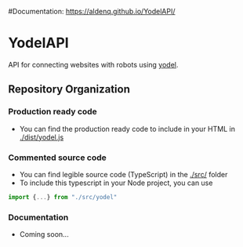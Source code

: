 #Documentation: https://aldenq.github.io/YodelAPI/

# YodelAPI
API for connecting websites with robots using [yodel](https://github.com/aldenq/Yodel).

## Repository Organization

### Production ready code

- You can find the production ready code to include in your HTML in [./dist/yodel.js](https://github.com/aldenq/YodelAPI/blob/main/dist/yodel.js)

### Commented source code

- You can find legible source code (TypeScript) in the [./src/](https://github.com/aldenq/YodelAPI/tree/main/src) folder
- To include this typescript in your Node project, you can use 
```js
import {...} from "./src/yodel"
```
### Documentation

- Coming soon...
